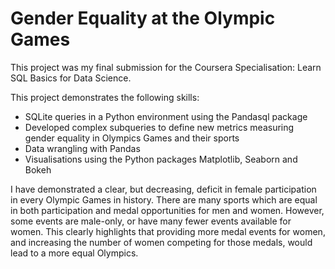 # Gender Equality at the Olympic Games

This project was my final submission for the Coursera Specialisation: Learn SQL Basics for Data Science. 

This project demonstrates the following skills:
 - SQLite queries in a Python environment using the Pandasql package
 - Developed complex subqueries to define new metrics measuring gender equality in Olympics Games and their sports
 - Data wrangling with Pandas
 - Visualisations using the Python packages Matplotlib, Seaborn and Bokeh

I have demonstrated a clear, but decreasing, deficit in female participation in every Olympic Games in history. There are many sports which are equal in both participation and medal opportunities for men and women. However, some events are male-only, or have many fewer events available for women. This clearly highlights that providing more medal events for women, and increasing the number of women competing for those medals, would lead to a more equal Olympics.
